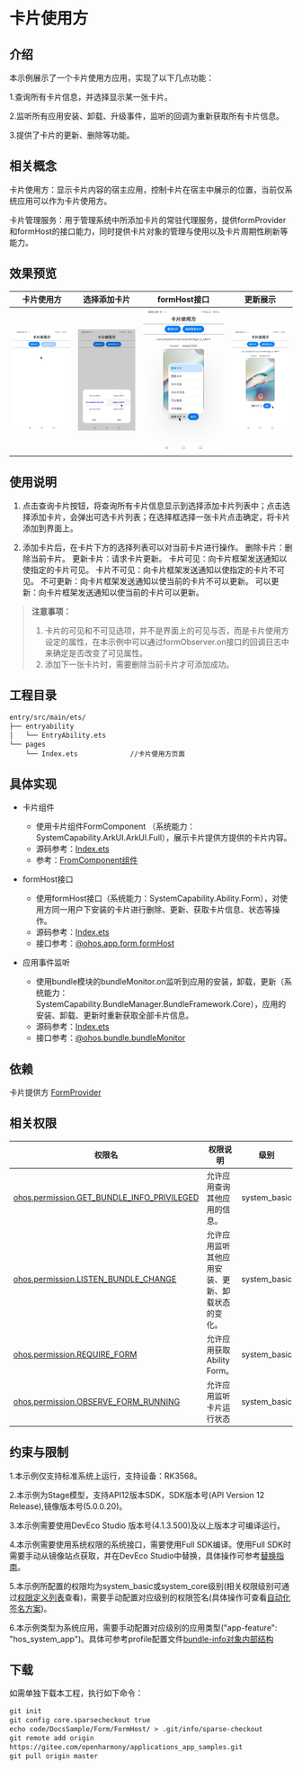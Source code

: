 # 卡片使用方

## 介绍

本示例展示了一个卡片使用方应用，实现了以下几点功能：

1.查询所有卡片信息，并选择显示某一张卡片。

2.监听所有应用安装、卸载、升级事件，监听的回调为重新获取所有卡片信息。

3.提供了卡片的更新、删除等功能。

## 相关概念

卡片使用方：显示卡片内容的宿主应用，控制卡片在宿主中展示的位置，当前仅系统应用可以作为卡片使用方。

卡片管理服务：用于管理系统中所添加卡片的常驻代理服务，提供formProvider和formHost的接口能力，同时提供卡片对象的管理与使用以及卡片周期性刷新等能力。

## 效果预览

| 卡片使用方 | 选择添加卡片 | formHost接口 | 更新展示 |
|--------|--------------|---------------|-----|
|![home](./screenshots/form-host-1.jpeg) | ![select](./screenshots/form-host-2.jpeg) | ![formHost](./screenshots/form-host-3.jpeg) | ![formHost](./screenshots/form-host-4.jpeg) |

## 使用说明

1. 点击查询卡片按钮，将查询所有卡片信息显示到选择添加卡片列表中；点击选择添加卡片，会弹出可选卡片列表；在选择框选择一张卡片点击确定，将卡片添加到界面上。

2. 添加卡片后，在卡片下方的选择列表可以对当前卡片进行操作。
   删除卡片：删除当前卡片。
   更新卡片：请求卡片更新。
   卡片可见：向卡片框架发送通知以使指定的卡片可见。
   卡片不可见：向卡片框架发送通知以使指定的卡片不可见。
   不可更新：向卡片框架发送通知以使当前的卡片不可以更新。
   可以更新：向卡片框架发送通知以使当前的卡片可以更新。

> **注意事项：**
>
> 1. 卡片的可见和不可见选项，并不是界面上的可见与否，而是卡片使用方设定的属性，在本示例中可以通过formObserver.on接口的回调日志中来确定是否改变了可见属性。
> 2. 添加下一张卡片时，需要删除当前卡片才可添加成功。

## 工程目录

```
entry/src/main/ets/
├── entryability
│   └── EntryAbility.ets
└── pages
    └── Index.ets             //卡片使用方页面

```

## 具体实现

* 卡片组件
  * 使用卡片组件FormComponent （系统能力：SystemCapability.ArkUI.ArkUI.Full），展示卡片提供方提供的卡片内容。
  * 源码参考：[Index.ets](./entry/src/main/ets/pages/Index.ets)
  * 参考：[FromComponent组件](https://gitee.com/openharmony/docs/blob/master/zh-cn/application-dev/reference/apis-arkui/arkui-ts/ts-basic-components-formcomponent-sys.md)

* formHost接口
  * 使用formHost接口（系统能力：SystemCapability.Ability.Form），对使用方同一用户下安装的卡片进行删除、更新、获取卡片信息、状态等操作。
  * 源码参考：[Index.ets](./entry/src/main/ets/pages/Index.ets)
  * 接口参考：[@ohos.app.form.formHost](https://gitee.com/openharmony/docs/blob/master/zh-cn/application-dev/reference/apis-form-kit/js-apis-app-form-formHost-sys.md)
  
* 应用事件监听
  * 使用bundle模块的bundleMonitor.on监听到应用的安装，卸载，更新（系统能力：SystemCapability.BundleManager.BundleFramework.Core），应用的安装、卸载、更新时重新获取全部卡片信息。
  * 源码参考：[Index.ets](./entry/src/main/ets/pages/Index.ets)
  * 接口参考：[@ohos.bundle.bundleMonitor](https://gitee.com/openharmony/docs/blob/master/zh-cn/application-dev/reference/apis-ability-kit/js-apis-bundleMonitor-sys.md)
  
## 依赖

卡片提供方 [FormProvider](../FormProvider/)

## 相关权限

| 权限名                                     | 权限说明                                         | 级别         |
| ------------------------------------------ | ------------------------------------------------ | ------------ |
| [ohos.permission.GET_BUNDLE_INFO_PRIVILEGED](https://gitee.com/openharmony/docs/blob/master/zh-cn/application-dev/security/AccessToken/permissions-for-enterprise-apps.md#ohospermissionget_bundle_info_privileged) | 允许应用查询其他应用的信息。                     | system_basic |
| [ohos.permission.LISTEN_BUNDLE_CHANGE](https://gitee.com/openharmony/docs/blob/master/zh-cn/application-dev/security/AccessToken/permissions-for-system-apps.md#ohospermissionlisten_bundle_change)      | 允许应用监听其他应用安装、更新、卸载状态的变化。 | system_basic |
| [ohos.permission.REQUIRE_FORM](https://gitee.com/openharmony/docs/blob/master/zh-cn/application-dev/security/AccessToken/permissions-for-system-apps.md#ohospermissionrequire_form)               | 允许应用获取Ability Form。                       | system_basic |
| [ohos.permission.OBSERVE_FORM_RUNNING](https://gitee.com/openharmony/docs/blob/master/zh-cn/application-dev/security/AccessToken/permissions-for-system-apps.md#ohospermissionobserve_form_running)       | 允许应用监听卡片运行状态                      | system_basic |

## 约束与限制

1.本示例仅支持标准系统上运行，支持设备：RK3568。

2.本示例为Stage模型，支持API12版本SDK，SDK版本号(API Version 12 Release),镜像版本号(5.0.0.20)。

3.本示例需要使用DevEco Studio 版本号(4.1.3.500)及以上版本才可编译运行。

4.本示例需要使用系统权限的系统接口，需要使用Full SDK编译。使用Full SDK时需要手动从镜像站点获取，并在DevEco Studio中替换，具体操作可参考[替换指南](https://docs.openharmony.cn/pages/v4.1/zh-cn/application-dev/faqs/full-sdk-switch-guide.md)。

5.本示例所配置的权限均为system_basic或system_core级别(相关权限级别可通过[权限定义列表](https://docs.openharmony.cn/pages/v4.1/zh-cn/application-dev/security/AccessToken/permissions-for-system-apps.md)查看)，需要手动配置对应级别的权限签名(具体操作可查看[自动化签名方案]( https://developer.huawei.com/consumer/cn/doc/harmonyos-guides-V2/signing-0000001587684945-V2))。

6.本示例类型为系统应用，需要手动配置对应级别的应用类型("app-feature": "hos_system_app")。具体可参考profile配置文件[bundle-info对象内部结构]( https://gitee.com/openharmony/docs/blob/master/zh-cn/application-dev/security/app-provision-structure.md#bundle-info%E5%AF%B9%E8%B1%A1%E5%86%85%E9%83%A8%E7%BB%93%E6%9E%84 )

## 下载

如需单独下载本工程，执行如下命令：

```git
git init
git config core.sparsecheckout true
echo code/DocsSample/Form/FormHost/ > .git/info/sparse-checkout
git remote add origin https://gitee.com/openharmony/applications_app_samples.git
git pull origin master
```
